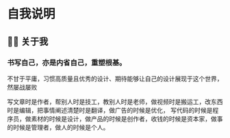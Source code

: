 # 自我说明
## 👨‍💻 关于我
### 书写自己，亦是内省自己，重塑根基。

不甘于平庸，习惯高质量且优秀的设计、期待能够让自己的设计展现于这个世界，然屡战屡败

写文章时是作者，帮别人时是技工，教别人时是老师，做视频时是搬运工，改东西时是编辑，把事情阐述清楚时是翻译，做广告的时候是优化，
写代码的时候是程序员，做素材的时候是设计，做产品的时候是创作者，收钱的时候是资本家，做事的时候是管理者，做人的时候是个人。
